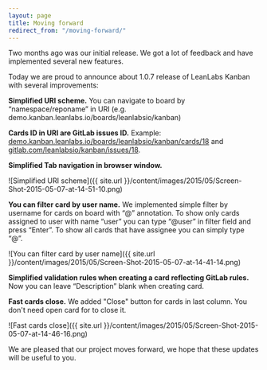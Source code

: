 ```yaml
---
layout: page
title: Moving forward
redirect_from: "/moving-forward/"
---
```


Two months ago was our initial release. We got a lot of feedback and have implemented several new features.

Today we are proud to announce about 1.0.7 release of LeanLabs Kanban with several improvements:

**Simplified URI scheme.** You can navigate to board by “namespace/reponame” in URI (e.g. demo.kanban.leanlabs.io/boards/leanlabsio/kanban)

**Cards ID in URI are GitLab issues ID.** Example: [demo.kanban.leanlabs.io/boards/leanlabsio/kanban/cards/18](https://demo.kanban.leanlabs.io/boards/leanlabsio/kanban/cards/18) and [gitlab.com/leanlabsio/kanban/issues/18](https://gitlab.com/leanlabsio/kanban/issues/18).

**Simplified Tab navigation in browser window.**

![Simplified URI scheme]({{ site.url }}/content/images/2015/05/Screen-Shot-2015-05-07-at-14-51-10.png)

**You can filter card by user name.** We implemented simple filter by username for cards on board with “@” annotation. To show only cards assigned to user with name “user” you can type “@user” in filter field and press “Enter”. To show all cards that have assignee you can simply type “@”.

![You can filter card by user name]({{ site.url }}/content/images/2015/05/Screen-Shot-2015-05-07-at-14-41-14.png)

**Simplified validation rules when creating a card reflecting GitLab rules.** Now you can leave “Description” blank when creating card.

**Fast cards close.** We added "Close" button for cards in last column. You don't need open card for to close it.

![Fast cards close]({{ site.url }}/content/images/2015/05/Screen-Shot-2015-05-07-at-14-46-16.png)

We are pleased that our project moves forward, we hope that these updates will be useful to you.
